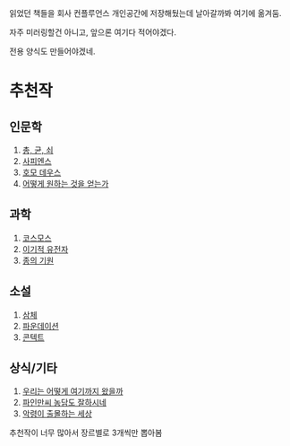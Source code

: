 읽었던 책들을 회사 컨플루언스 개인공간에 저장해뒀는데 날아갈까봐 여기에 옮겨둠.

자주 미러링할건 아니고, 앞으론 여기다 적어야겠다.

전용 양식도 만들어야겠네.

# 추천작

## 인문학

1. [총, 균, 쇠](https://github.com/lisyoen/book-reviews/issues/34)
2. [사피엔스](https://github.com/lisyoen/book-reviews/issues/14)
3. [호모 데우스](https://github.com/lisyoen/book-reviews/issues/44)
4. [어떻게 원하는 것을 얻는가](https://github.com/lisyoen/book-reviews/issues/18)

## 과학

1. [코스모스](https://github.com/lisyoen/book-reviews/issues/36)
2. [이기적 유전자](https://github.com/lisyoen/book-reviews/issues/24)
3. [종의 기원](https://github.com/lisyoen/book-reviews/issues/30)

## 소설

1. [삼체](https://github.com/lisyoen/book-reviews/issues/1)
2. [파운데이션](https://github.com/lisyoen/book-reviews/issues/38)
3. [콘텍트](https://github.com/lisyoen/book-reviews/issues/37)

## 상식/기타

1. [우리는 어떻게 여기까지 왔을까](https://github.com/lisyoen/book-reviews/issues/20)
2. [파인만씨 농담도 잘하시네](https://github.com/lisyoen/book-reviews/issues/41)
3. [악령이 출몰하는 세상](https://github.com/lisyoen/book-reviews/issues/16)

추천작이 너무 많아서 장르별로 3개씩만 뽑아봄
